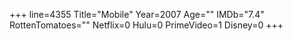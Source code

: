 +++
line=4355
Title="Mobile"
Year=2007
Age=""
IMDb="7.4"
RottenTomatoes=""
Netflix=0
Hulu=0
PrimeVideo=1
Disney=0
+++

